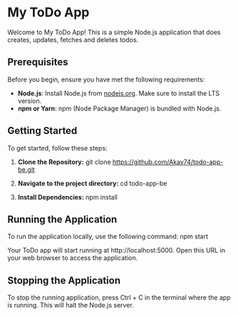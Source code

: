 # My ToDo App

Welcome to My ToDo App! This is a simple Node.js application that does creates, updates, fetches and deletes todos.

## Prerequisites

Before you begin, ensure you have met the following requirements:

- **Node.js**: Install Node.js from [nodejs.org](https://nodejs.org/). Make sure to install the LTS version.
- **npm or Yarn**: npm (Node Package Manager) is bundled with Node.js. 
## Getting Started

To get started, follow these steps:

1. **Clone the Repository:**
   git clone https://github.com/Akay74/todo-app-be.git

2. **Navigate to the project directory:**
   cd todo-app-be

3. **Install Dependencies:**
   npm install

## Running the Application

To run the application locally, use the following command:
    npm start

Your ToDo app will start running at http://localhost:5000. Open this URL in your web browser to access the application.

## Stopping the Application

To stop the running application, press Ctrl + C in the terminal where the app is running. This will halt the Node.js server.
